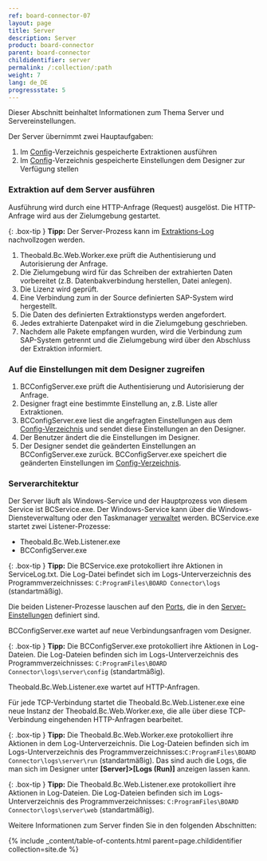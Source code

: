 ```yaml
---
ref: board-connector-07
layout: page
title: Server
description: Server
product: board-connector
parent: board-connector
childidentifier: server
permalink: /:collection/:path
weight: 7
lang: de_DE
progressstate: 5
---
```


Dieser Abschnitt beinhaltet Informationen zum Thema Server und Servereinstellungen.

Der Server übernimmt zwei Hauptaufgaben:

1. Im [Config](./fortgeschrittene-techniken/backup-und-migration#konfigurationsdateien)-Verzeichnis gespeicherte Extraktionen ausführen 
2. Im [Config](./fortgeschrittene-techniken/backup-und-migration#konfigurationsdateien)-Verzeichnis gespeicherte Einstellungen dem Designer zur Verfügung stellen

### Extraktion auf dem Server ausführen

Ausführung wird durch eine HTTP-Anfrage (Request) ausgelöst. Die HTTP-Anfrage wird aus der Zielumgebung gestartet.

{: .box-tip }
**Tipp:** Der Server-Prozess kann im [Extraktions-Log](./logging/log-zugriff-ueber-designer#extraktions-logs) nachvollzogen werden.

1. Theobald.Bc.Web.Worker.exe prüft die Authentisierung und Autorisierung der Anfrage. 
2. Die Zielumgebung wird für das Schreiben der extrahierten Daten vorbereitet (z.B. Datenbakverbindung herstellen, Datei anlegen).
3. Die Lizenz wird geprüft.
4. Eine Verbindung zum in der Source definierten SAP-System wird hergestellt.
5. Die Daten des definierten Extraktionstyps werden angefordert.
6. Jedes extrahierte Datenpaket wird in die Zielumgebung geschrieben.
7. Nachdem alle Pakete empfangen wurden, wird die Verbindung zum SAP-System getrennt und die Zielumgebung wird über den Abschluss der Extraktion informiert.


### Auf die Einstellungen mit dem Designer zugreifen

1. BCConfigServer.exe prüft die Authentisierung und Autorisierung der Anfrage.
2. Designer fragt eine bestimmte Einstellung an, z.B. Liste aller Extraktionen. 
3. BCConfigServer.exe liest die angefragten Einstellungen aus dem [Config-Verzeichnis](./fortgeschrittene-techniken/backup-und-migration#konfigurationsdateien) und sendet diese Einstellungen an den Designer.
4. Der Benutzer ändert die die Einstellungen im Designer.
5. Der Designer sendet die geänderten Einstellungen an BCConfigServer.exe zurück. BCConfigServer.exe speichert die geänderten Einstellungen im [Config-Verzeichnis](./fortgeschrittene-techniken/backup-und-migration#konfigurationsdateien).


### Serverarchitektur

Der Server läuft als Windows-Service und der Hauptprozess von diesem Service ist BCService.exe. Der Windows-Service kann über die Windows-Diensteverwaltung oder den Taskmanager [verwaltet](./server/server-starten) werden.
BCService.exe startet zwei Listener-Prozesse:
- Theobald.Bc.Web.Listener.exe
- BCConfigServer.exe

{: .box-tip }
**Tipp:** Die BCService.exe protokolliert ihre Aktionen in ServiceLog.txt. 
Die Log-Datei befindet sich im Logs-Unterverzeichnis des Programmverzeichnisses: `C:ProgramFiles\BOARD Connector\logs` (standartmäßig).


Die beiden Listener-Prozesse lauschen auf den [Ports](./server/ports), die in den [Server-Einstellungen](./server/server_einstellungen) definiert sind.

BCConfigServer.exe wartet auf neue Verbindungsanfragen vom Designer. 

{: .box-tip }
**Tipp:** Die BCConfigServer.exe protokolliert ihre Aktionen in Log-Dateien. 
Die Log-Dateien befinden sich im Logs-Unterverzeichnis des Programmverzeichnisses: `C:ProgramFiles\BOARD Connector\logs\server\config` (standartmäßig).

Theobald.Bc.Web.Listener.exe wartet auf HTTP-Anfragen. 

Für jede TCP-Verbindung startet die Theobald.Bc.Web.Listener.exe eine neue Instanz der Theobald.Bc.Web.Worker.exe, die alle über diese TCP-Verbindung eingehenden HTTP-Anfragen bearbeitet.

{: .box-tip }
**Tipp:** Die Theobald.Bc.Web.Worker.exe protokolliert ihre Aktionen in dem Log-Unterverzeichnis. 
Die Log-Dateien befinden sich im Logs-Unterverzeichnis des Programmverzeichnisses:`C:ProgramFiles\BOARD Connector\logs\server\run` (standartmäßig). 
Das sind auch die Logs, die man sich im Designer unter **[Server]>[Logs (Run)]** anzeigen lassen kann.


{: .box-tip }
**Tipp:** Die Theobald.Bc.Web.Listener.exe protokolliert ihre Aktionen in Log-Dateien. 
Die Log-Dateien befinden sich im Logs-Unterverzeichnis des Programmverzeichnisses: `C:ProgramFiles\BOARD Connector\logs\server\web` (standartmäßig).

Weitere Informationen zum Server finden Sie in den folgenden Abschnitten:

{% include _content/table-of-contents.html parent=page.childidentifier collection=site.de %}